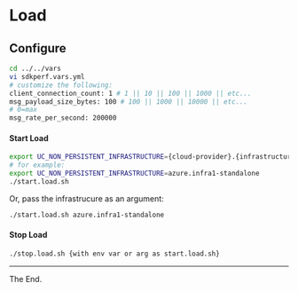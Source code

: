 # Load

## Configure
````bash
cd ../../vars
vi sdkperf.vars.yml
# customize the following:
client_connection_count: 1 # 1 || 10 || 100 || 1000 || etc...
msg_payload_size_bytes: 100 # 100 || 1000 || 10000 || etc...
# 0=max
msg_rate_per_second: 200000
````

#### Start Load
````bash
export UC_NON_PERSISTENT_INFRASTRUCTURE={cloud-provider}.{infrastructure-id}
# for example:
export UC_NON_PERSISTENT_INFRASTRUCTURE=azure.infra1-standalone
./start.load.sh
````
Or, pass the infrastrucure as an argument:
````bash
./start.load.sh azure.infra1-standalone
````
#### Stop Load

````bash
./stop.load.sh {with env var or arg as start.load.sh}
````


---
The End.
